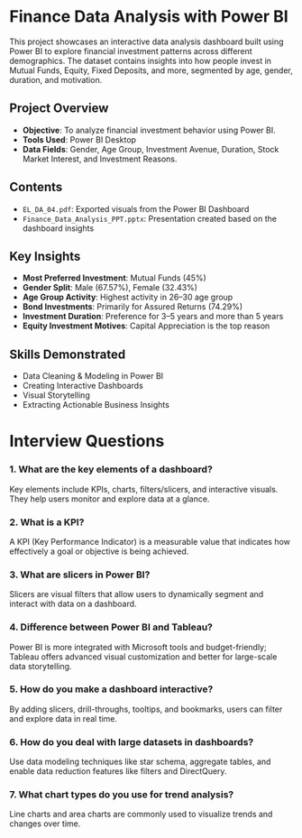 #  Finance Data Analysis with Power BI

This project showcases an interactive data analysis dashboard built using Power BI to explore financial investment patterns across different demographics. The dataset contains insights into how people invest in Mutual Funds, Equity, Fixed Deposits, and more, segmented by age, gender, duration, and motivation.

##  Project Overview

- **Objective**: To analyze financial investment behavior using Power BI.
- **Tools Used**: Power BI Desktop
- **Data Fields**: Gender, Age Group, Investment Avenue, Duration, Stock Market Interest, and Investment Reasons.
  
##  Contents

- `EL_DA_04.pdf`: Exported visuals from the Power BI Dashboard
- `Finance_Data_Analysis_PPT.pptx`: Presentation created based on the dashboard insights

##  Key Insights

- **Most Preferred Investment**: Mutual Funds (45%)
- **Gender Split**: Male (67.57%), Female (32.43%)
- **Age Group Activity**: Highest activity in 26–30 age group
- **Bond Investments**: Primarily for Assured Returns (74.29%)
- **Investment Duration**: Preference for 3–5 years and more than 5 years
- **Equity Investment Motives**: Capital Appreciation is the top reason

##  Skills Demonstrated

- Data Cleaning & Modeling in Power BI  
- Creating Interactive Dashboards  
- Visual Storytelling  
- Extracting Actionable Business Insights  

# Interview Questions

### 1. What are the key elements of a dashboard?
Key elements include KPIs, charts, filters/slicers, and interactive visuals. They help users monitor and explore data at a glance.

### 2. What is a KPI?
A KPI (Key Performance Indicator) is a measurable value that indicates how effectively a goal or objective is being achieved.

### 3. What are slicers in Power BI?
Slicers are visual filters that allow users to dynamically segment and interact with data on a dashboard.

### 4. Difference between Power BI and Tableau?
Power BI is more integrated with Microsoft tools and budget-friendly; Tableau offers advanced visual customization and better for large-scale data storytelling.

### 5. How do you make a dashboard interactive?
By adding slicers, drill-throughs, tooltips, and bookmarks, users can filter and explore data in real time.

### 6. How do you deal with large datasets in dashboards?
Use data modeling techniques like star schema, aggregate tables, and enable data reduction features like filters and DirectQuery.

### 7. What chart types do you use for trend analysis?
Line charts and area charts are commonly used to visualize trends and changes over time.
